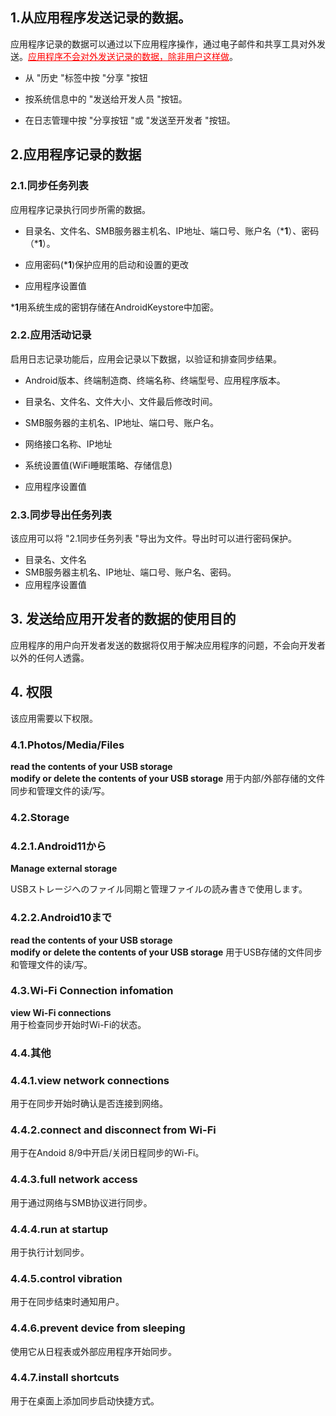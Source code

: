  ## 1.从应用程序发送记录的数据。

应用程序记录的数据可以通过以下应用程序操作，通过电子邮件和共享工具对外发送。<span style="color: red;"><u>应用程序不会对外发送记录的数据，除非用户这样做</u></span>。

- 从 "历史 "标签中按 "分享 "按钮

- 按系统信息中的 "发送给开发人员 "按钮。

- 在日志管理中按 "分享按钮 "或 "发送至开发者 "按钮。

## 2.应用程序记录的数据

### 2.1.同步任务列表

应用程序记录执行同步所需的数据。

- 目录名、文件名、SMB服务器主机名、IP地址、端口号、账户名（***1**）、密码（***1**）。

- 应用密码(***1**)保护应用的启动和设置的更改

- 应用程序设置值

***1**用系统生成的密钥存储在AndroidKeystore中加密。

 

### 2.2.应用活动记录

启用日志记录功能后，应用会记录以下数据，以验证和排查同步结果。

- Android版本、终端制造商、终端名称、终端型号、应用程序版本。

- 目录名、文件名、文件大小、文件最后修改时间。

- SMB服务器的主机名、IP地址、端口号、账户名。

- 网络接口名称、IP地址

- 系统设置值(WiFi睡眠策略、存储信息)

- 应用程序设置值

### 2.3.同步导出任务列表

该应用可以将 "2.1同步任务列表 "导出为文件。导出时可以进行密码保护。

- 目录名、文件名
- SMB服务器主机名、IP地址、端口号、账户名、密码。
- 应用程序设置值 

## 3. 发送给应用开发者的数据的使用目的

应用程序的用户向开发者发送的数据将仅用于解决应用程序的问题，不会向开发者以外的任何人透露。

## 4. 权限

该应用需要以下权限。

### 4.1.Photos/Media/Files

**read the contents of your USB storage  
modify or delete the contents of your USB storage** 
用于内部/外部存储的文件同步和管理文件的读/写。

### 4.2.Storage

### 4.2.1.Android11から  
**Manage external storage**  

USBストレージへのファイル同期と管理ファイルの読み書きで使用します。

### 4.2.2.Android10まで  
**read the contents of your USB storage  
modify or delete the contents of your USB storage** 
用于USB存储的文件同步和管理文件的读/写。

### 4.3.Wi-Fi Connection infomation

**view Wi-Fi connections**  
用于检查同步开始时Wi-Fi的状态。

### 4.4.其他

### 4.4.1.view network connections

用于在同步开始时确认是否连接到网络。

### 4.4.2.connect and disconnect from Wi-Fi

用于在Andoid 8/9中开启/关闭日程同步的Wi-Fi。

### 4.4.3.full network access

用于通过网络与SMB协议进行同步。

### 4.4.4.run at startup

用于执行计划同步。

### 4.4.5.control vibration

用于在同步结束时通知用户。

### 4.4.6.prevent device from sleeping

使用它从日程表或外部应用程序开始同步。

### 4.4.7.install shortcuts

用于在桌面上添加同步启动快捷方式。

 

 